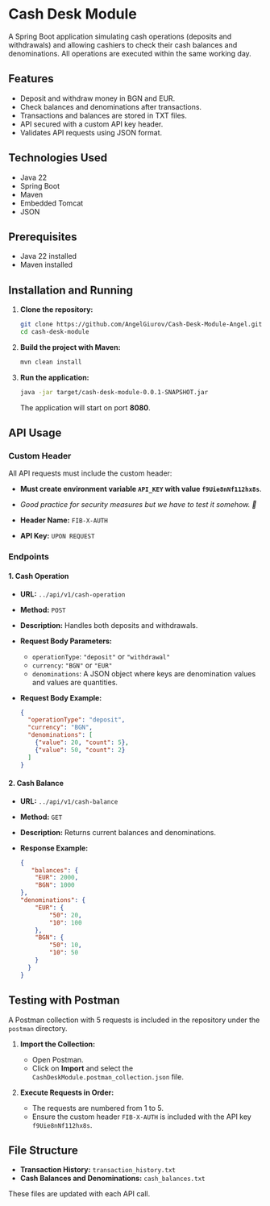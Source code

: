 # Cash Desk Module

A Spring Boot application simulating cash operations (deposits and withdrawals) and allowing cashiers to check their cash balances and denominations. All operations are executed within the same working day.

## Features

- Deposit and withdraw money in BGN and EUR.
- Check balances and denominations after transactions.
- Transactions and balances are stored in TXT files.
- API secured with a custom API key header.
- Validates API requests using JSON format.

## Technologies Used

- Java 22
- Spring Boot
- Maven
- Embedded Tomcat
- JSON

## Prerequisites

- Java 22 installed
- Maven installed

## Installation and Running

1. **Clone the repository:**

    ```bash
    git clone https://github.com/AngelGiurov/Cash-Desk-Module-Angel.git
    cd cash-desk-module
    ```

2. **Build the project with Maven:**

    ```bash
    mvn clean install
    ```

3. **Run the application:**

    ```bash
    java -jar target/cash-desk-module-0.0.1-SNAPSHOT.jar
    ```

   The application will start on port **8080**.

## API Usage

### Custom Header

All API requests must include the custom header:

- **Must create environment variable `API_KEY` with value `f9Uie8nNf112hx8s`**.
- *Good practice for security measures but we have to test it somehow. 🙂*

- **Header Name:** `FIB-X-AUTH`
- **API Key:** `UPON REQUEST`

### Endpoints

#### 1. Cash Operation

- **URL:** `../api/v1/cash-operation`
- **Method:** `POST`
- **Description:** Handles both deposits and withdrawals.
- **Request Body Parameters:**
    - `operationType`: `"deposit"` or `"withdrawal"`
    - `currency`: `"BGN"` or `"EUR"`
    - `denominations`: A JSON object where keys are denomination values and values are quantities.
- **Request Body Example:**

    ```json
    {
      "operationType": "deposit",
      "currency": "BGN",
      "denominations": [
        {"value": 20, "count": 5},
        {"value": 50, "count": 2}
      ]
    }
    ```

#### 2. Cash Balance

- **URL:** `../api/v1/cash-balance`
- **Method:** `GET`
- **Description:** Returns current balances and denominations.
- **Response Example:**

    ```json
    {
       "balances": {
        "EUR": 2000,
        "BGN": 1000
    },
    "denominations": {
        "EUR": {
            "50": 20,
            "10": 100
        },
        "BGN": {
            "50": 10,
            "10": 50
        }
      }
    }
    ```

## Testing with Postman

A Postman collection with 5 requests is included in the repository under the `postman` directory.

1. **Import the Collection:**

    - Open Postman.
    - Click on **Import** and select the `CashDeskModule.postman_collection.json` file.

2. **Execute Requests in Order:**

    - The requests are numbered from 1 to 5.
    - Ensure the custom header `FIB-X-AUTH` is included with the API key `f9Uie8nNf112hx8s`.

## File Structure

- **Transaction History:** `transaction_history.txt`
- **Cash Balances and Denominations:** `cash_balances.txt`

These files are updated with each API call.